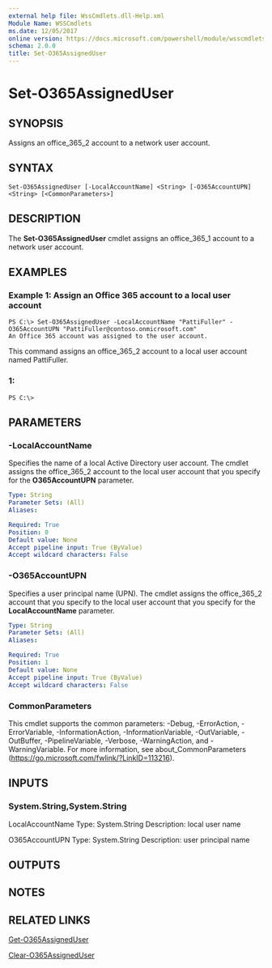 ```yaml
---
external help file: WssCmdlets.dll-Help.xml
Module Name: WSSCmdlets
ms.date: 12/05/2017
online version: https://docs.microsoft.com/powershell/module/wsscmdlets/set-o365assigneduser?view=windowsserver2012r2-ps&wt.mc_id=ps-gethelp
schema: 2.0.0
title: Set-O365AssignedUser
---
```


# Set-O365AssignedUser

## SYNOPSIS
Assigns an office_365_2 account to a network user account.

## SYNTAX

```
Set-O365AssignedUser [-LocalAccountName] <String> [-O365AccountUPN] <String> [<CommonParameters>]
```

## DESCRIPTION
The **Set-O365AssignedUser** cmdlet assigns an office_365_1 account to a network user account.

## EXAMPLES

### Example 1: Assign an Office 365 account to a local user account
```
PS C:\> Set-O365AssignedUser -LocalAccountName "PattiFuller" -O365AccountUPN "PattiFuller@contoso.onmicrosoft.com"
An Office 365 account was assigned to the user account.
```

This command assigns an office_365_2 account to a local user account named PattiFuller.

### 1:
```
PS C:\>
```

## PARAMETERS

### -LocalAccountName
Specifies the name of a local Active Directory user account.
The cmdlet assigns the office_365_2 account to the local user account that you specify for the **O365AccountUPN** parameter.

```yaml
Type: String
Parameter Sets: (All)
Aliases: 

Required: True
Position: 0
Default value: None
Accept pipeline input: True (ByValue)
Accept wildcard characters: False
```

### -O365AccountUPN
Specifies a user principal name (UPN).
The cmdlet assigns the office_365_2 account that you specify to the local user account that you specify for the **LocalAccountName** parameter.

```yaml
Type: String
Parameter Sets: (All)
Aliases: 

Required: True
Position: 1
Default value: None
Accept pipeline input: True (ByValue)
Accept wildcard characters: False
```

### CommonParameters
This cmdlet supports the common parameters: -Debug, -ErrorAction, -ErrorVariable, -InformationAction, -InformationVariable, -OutVariable, -OutBuffer, -PipelineVariable, -Verbose, -WarningAction, and -WarningVariable. For more information, see about_CommonParameters (https://go.microsoft.com/fwlink/?LinkID=113216).

## INPUTS

### System.String,System.String
LocalAccountName
Type: System.String
Description: local user name

O365AccountUPN
Type: System.String
Description: user principal name

## OUTPUTS

## NOTES

## RELATED LINKS

[Get-O365AssignedUser](./Get-O365AssignedUser.md)

[Clear-O365AssignedUser](./Clear-O365AssignedUser.md)

